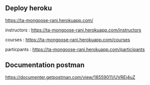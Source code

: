 ## Deploy heroku

https://ta-mongoose-rani.herokuapp.com/

instructors : https://ta-mongoose-rani.herokuapp.com/instructors

courses : https://ta-mongoose-rani.herokuapp.com/courses

particpants : https://ta-mongoose-rani.herokuapp.com/participants

## Documentation postman

https://documenter.getpostman.com/view/18559011/UVREj4uZ
